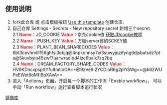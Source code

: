 ## 使用说明
1. fork此仓库
   或 点击模板按钮 [Use this template](https://github.com/DingChang90/jd/generate) 创建仓库.
2. 自己仓库 Settings - Secrets - New repository secret 新增三个secret <br> 
   2.1 <strong><span style="color:#E53333;">Name</span></strong>：JD_COOKIE               <strong><span style="color:#E53333;">Value</span></strong>：京东cookie值 [获取JDcookie教程](https://www.bilibili.com/read/cv7597205/)<br> 
   2.2 <strong><span style="color:#E53333;">Name</span></strong>：PUSH_KEY                <strong><span style="color:#E53333;">Value</span></strong>：方糖server酱的SCKEY值<br> 
   2.3 <strong><span style="color:#E53333;">Name</span></strong>：PLANT_BEAN_SHARECODES   <strong><span style="color:#E53333;">Value</span></strong>：6bt3cevhrvlllf56ghfsi3ebjq@4npkonnsy7xi3suwyjqzifyng6djsbatsdz7pta@5kuvbyio45zwf7uarwradlbd4izc6balx7sq2bq <br> 
   2.4 <strong><span style="color:#E53333;">Name</span></strong>：DREAM_FACTORY_SHARE_CODES <strong><span style="color:#E53333;">Value</span></strong>：HV9KDncxpspXYfu8mtloOA==@9zVe9I2YCDioR6g2pYiSWg==@b6zWUPeEWet8oMfIBpXAvA== <br> 
3. 进入「Actions」页面，开启每一个脚本的工作流「Enable workflow」，  可以手动「Run workflow」运行查看脚本运行状况

[镜像库](https://github.com/zdrka/jd_scripts_mirror)
